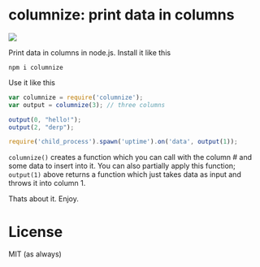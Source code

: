 # columnize: print data in columns

<img src="https://github.com/russfrank/columnize/raw/master/shot.png" />

Print data in columns in node.js.  Install it like this

```
npm i columnize
```

Use it like this

```javascript
var columnize = require('columnize');
var output = columnize(3); // three columns

output(0, "hello!");
output(2, "derp");

require('child_process').spawn('uptime').on('data', output(1));
```

`columnize()` creates a function which you can call with the column # and some
data to insert into it.  You can also partially apply this function; `output(1)`
above returns a function which just takes data as input and throws it into
column 1.

Thats about it. Enjoy.

# License

MIT (as always)

